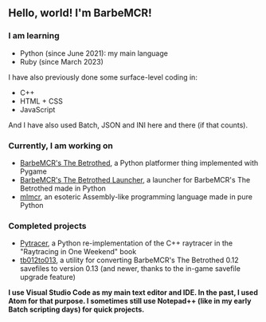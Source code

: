 ## Hello, world! I'm BarbeMCR!

### I am learning
- Python (since June 2021): my main language
- Ruby (since March 2023)

I have also previously done some surface-level coding in:
- C++
- HTML + CSS
- JavaScript

And I have also used Batch, JSON and INI here and there (if that counts).

### Currently, I am working on
- [BarbeMCR's The Betrothed](https://github.com/BarbeMCR/the-betrothed), a Python platformer thing implemented with Pygame
- [BarbeMCR's The Betrothed Launcher](https://github.com/BarbeMCR/the-betrothed-launcher), a launcher for BarbeMCR's The Betrothed made in Python
- [mlmcr](https://github.com/BarbeMCR/mlmcr), an esoteric Assembly-like programming language made in pure Python

### Completed projects
- [Pytracer](https://github.com/BarbeMCR/pytracer), a Python re-implementation of the C++ raytracer in the "Raytracing in One Weekend" book
- [tb012to013](https://github.com/BarbeMCR/tb012to013), a utility for converting BarbeMCR's The Betrothed 0.12 savefiles to version 0.13 (and newer, thanks to the in-game savefile upgrade feature)

**I use Visual Studio Code as my main text editor and IDE. In the past, I used Atom for that purpose. I sometimes still use Notepad++ (like in my early Batch scripting days) for quick projects.**
